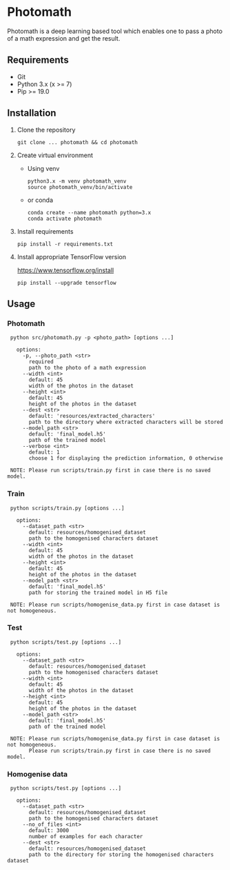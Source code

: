 # Photomath
Photomath is a deep learning based tool which enables one to pass a photo of a math expression and get the result.


## Requirements
* Git
* Python 3.x (x >= 7)
* Pip >= 19.0


## Installation
1. Clone the repository
   ```shell
   git clone ... photomath && cd photomath
   ```

2. Create virtual environment
   * Using venv
      ```shell
      python3.x -m venv photomath_venv
      source photomath_venv/bin/activate
      ```

    * or conda
      ```shell
      conda create --name photomath python=3.x
      conda activate photomath
      ```

3. Install requirements
   ```shell
   pip install -r requirements.txt
   ```

4. Install appropriate TensorFlow version

   https://www.tensorflow.org/install
   ```shell
   pip install --upgrade tensorflow
   ```
   

## Usage
### Photomath
   ```shell
    python src/photomath.py -p <photo_path> [options ...]

      options:
        -p, --photo_path <str>
          required
          path to the photo of a math expression  
        --width <int>
          default: 45
          width of the photos in the dataset
        --height <int>
          default: 45
          height of the photos in the dataset
        --dest <str>
          default: 'resources/extracted_characters'
          path to the directory where extracted characters will be stored
        --model_path <str>
          default: 'final_model.h5'
          path of the trained model
        --verbose <int>
          default: 1
          choose 1 for displaying the prediction information, 0 otherwise

    NOTE: Please run scripts/train.py first in case there is no saved model.
   ```

### Train
   ```shell
    python scripts/train.py [options ...]

      options:
        --dataset_path <str>
          default: resources/homogenised_dataset
          path to the homogenised characters dataset
        --width <int>
          default: 45
          width of the photos in the dataset
        --height <int>
          default: 45
          height of the photos in the dataset
        --model_path <str>
          default: 'final_model.h5'
          path for storing the trained model in H5 file

    NOTE: Please run scripts/homogenise_data.py first in case dataset is not homogeneous.
   ```

### Test
   ```shell
    python scripts/test.py [options ...]

      options:
        --dataset_path <str>
          default: resources/homogenised_dataset
          path to the homogenised characters dataset
        --width <int>
          default: 45
          width of the photos in the dataset
        --height <int>
          default: 45
          height of the photos in the dataset
        --model_path <str>
          default: 'final_model.h5'
          path of the trained model

    NOTE: Please run scripts/homogenise_data.py first in case dataset is not homogeneous.
          Please run scripts/train.py first in case there is no saved model.
   ```

### Homogenise data
   ```shell
    python scripts/test.py [options ...]

      options:
        --dataset_path <str>
          default: resources/homogenised_dataset
          path to the homogenised characters dataset
        --no_of_files <int>
          default: 3000
          number of examples for each character
        --dest <str>
          default: resources/homogenised_dataset
          path to the directory for storing the homogenised characters dataset
   ```